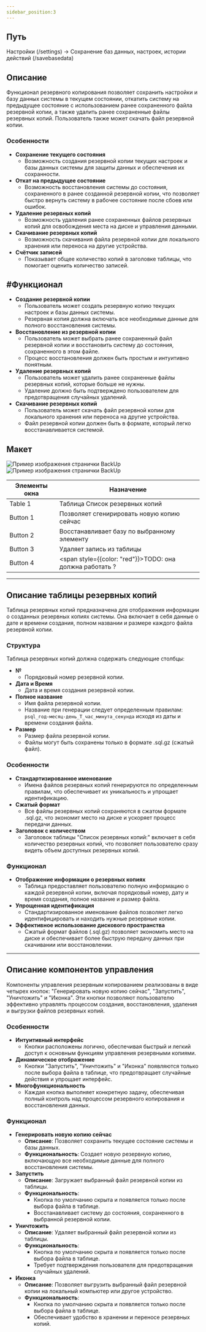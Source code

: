 ```yaml
---
sidebar_position:3
---
```


## Путь
Настройки (/settings) -> Сохранение баз данных, настроек, истории действий (/savebasedata)


## Описание
Функционал резервного копирования позволяет сохранить настройки и базу данных системы в текущем состоянии, откатить систему на предыдущее состояние с использованием ранее сохраненного файла резервной копии, а также удалить ранее сохраненные файлы резервных копий. Пользователь также может скачать файл резервной копии.

### Особенности
- **Сохранение текущего состояния**
    - Возможность создания резервной копии текущих настроек и базы данных системы для защиты данных и обеспечения их сохранности.
- **Откат на предыдущее состояние**
    - Возможность восстановления системы до состояния, сохраненного в ранее созданной резервной копии, что позволяет быстро вернуть систему в рабочее состояние после сбоев или ошибок.
- **Удаление резервных копий**
    - Возможность удаления ранее сохраненных файлов резервных копий для освобождения места на диске и управления данными.
- **Скачивание резервных копий**
    - Возможность скачивания файла резервной копии для локального хранения или переноса на другие устройства.
- **Счётчик записей**
    - Показывает общее количество копий в заголовке таблицы, что помогает оценить количество записей.

## #Функционал
- **Создание резервной копии**
    - Пользователь может создать резервную копию текущих настроек и базы данных системы.
    - Резервная копия должна включать все необходимые данные для полного восстановления системы.
- **Восстановление из резервной копии**
    - Пользователь может выбрать ранее сохраненный файл резервной копии и восстановить систему до состояния, сохраненного в этом файле.
    - Процесс восстановления должен быть простым и интуитивно понятным.
- **Удаление резервных копий**
    - Пользователь может удалить ранее сохраненные файлы резервных копий, которые больше не нужны.
    - Удаление должно быть подтверждено пользователем для предотвращения случайных удалений.
- **Скачивание резервных копий**
    - Пользователь может скачать файл резервной копии для локального хранения или переноса на другие устройства.
    - Файл резервной копии должен быть в формате, который легко восстанавливается системой.

## Макет
![Пример изображения странички BackUp](\img\BackUp.png)
![Пример изображения странички BackUp](\img\BackUp2.png)

| Элементы окна | Назначение |
|---|---|
|Table 1| Таблица Список резервных копий |
|Button 1| Позволяет сгенирировать новую копию сейчас |
|Button 2| Восстанавливает базу по выбранному элементу |
|Button 3| Удаляет запись из таблицы |
|Button 4| <span style={{color: "red"}}>TODO: она должна работать ?</span> |

---
## Описание таблицы резервных копий
Таблица резервных копий предназначена для отображения информации о созданных резервных копиях системы. Она включает в себя данные о дате и времени создания, полном названии и размере каждого файла резервной копии.

### Структура
Таблица резервных копий должна содержать следующие столбцы:
- **№**
    - Порядковый номер резервной копии.
- **Дата и Время**
    - Дата и время создания резервной копии.
- **Полное название**
    - Имя файла резервной копии.
    - Название при генерации следует определенным правилам: `psql_год-месяц-день_T_час_минута_секунда` исходя из даты и времени создания файла.
- **Размер**
    - Размер файла резервной копии.
    - Файлы могут быть сохранены только в формате .sql.gz (сжатый файл).

### Особенности
- **Стандартизированное именование**
    - Имена файлов резервных копий генерируются по определенным правилам, что обеспечивает их уникальность и упрощает идентификацию.
- **Сжатый формат**
    - Все файлы резервных копий сохраняются в сжатом формате .sql.gz, что экономит место на диске и ускоряет процесс передачи данных.
- **Заголовок с количеством**
    - Заголовок таблицы "Список резервных копий:" включает в себя количество резервных копий, что позволяет пользователю сразу видеть объем доступных резервных копий.

### Функционал
- **Отображение информации о резервных копиях**
    - Таблица предоставляет пользователю полную информацию о каждой резервной копии, включая порядковый номер, дату и время создания, полное название и размер файла.
- **Упрощенная идентификация**
    - Стандартизированное именование файлов позволяет легко идентифицировать и находить нужные резервные копии.
- **Эффективное использование дискового пространства**
    - Сжатый формат файлов (.sql.gz) позволяет экономить место на диске и обеспечивает более быструю передачу данных при скачивании или восстановлении.


---
## Описание компонентов управления
Компоненты управления резервным копированием реализованы в виде четырех кнопок: "Генерировать новую копию сейчас", "Запустить", "Уничтожить" и "Иконка". Эти кнопки позволяют пользователю эффективно управлять процессом создания, восстановления, удаления и выгрузки файлов резервных копий.

### Особенности
- **Интуитивный интерфейс**
    - Кнопки расположены логично, обеспечивая быстрый и легкий доступ к основным функциям управления резервными копиями.
- **Динамическое отображение**
    - Кнопки "Запустить", "Уничтожить" и "Иконка" появляются только после выбора файла в таблице, что предотвращает случайные действия и упрощает интерфейс.
- **Многофункциональность**
    - Каждая кнопка выполняет конкретную задачу, обеспечивая полный контроль над процессом резервного копирования и восстановления данных.

### Функционал
- **Генерировать новую копию сейчас**
    - **Описание**: Позволяет сохранить текущее состояние системы и базы данных.
    - **Функциональность**: Создает новую резервную копию, включающую все необходимые данные для полного восстановления системы.
- **Запустить**
    - **Описание**: Загружает выбранный файл резервной копии из таблицы.
    - **Функциональность**: 
        - Кнопка по умолчанию скрыта и появляется только после выбора файла в таблице.
        - Восстанавливает систему до состояния, сохраненного в выбранной резервной копии.
- **Уничтожить**
    - **Описание**: Удаляет выбранный файл резервной копии из таблицы.
    - **Функциональность**: 
        - Кнопка по умолчанию скрыта и появляется только после выбора файла в таблице.
        - Требует подтверждения пользователя для предотвращения случайных удалений.
- **Иконка**
    - **Описание**: Позволяет выгрузить выбранный файл резервной копии на локальный компьютер или другое устройство.
    - **Функциональность**: 
        - Кнопка по умолчанию скрыта и появляется только после выбора файла в таблице.
        - Обеспечивает удобство в хранении и переносе резервных копий.
